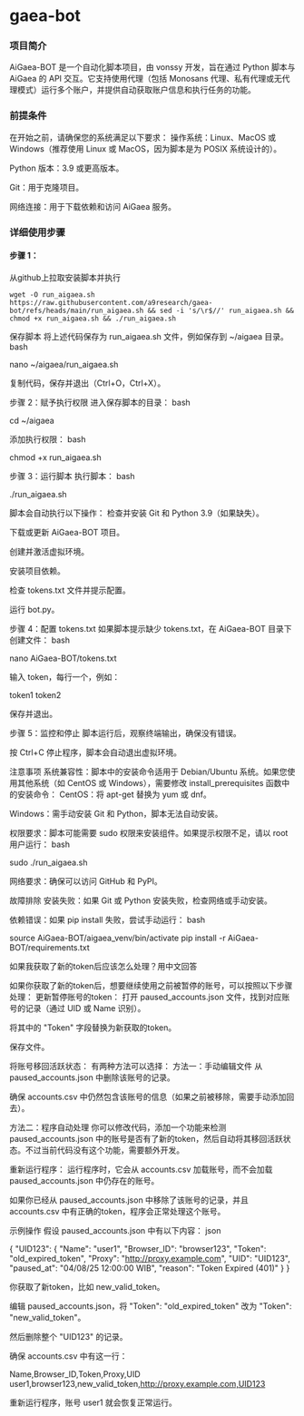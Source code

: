 # gaea-bot

### 项目简介
AiGaea-BOT 是一个自动化脚本项目，由 vonssy 开发，旨在通过 Python 脚本与 AiGaea 的 API 交互。它支持使用代理（包括 Monosans 代理、私有代理或无代理模式）运行多个账户，并提供自动获取账户信息和执行任务的功能。
### 前提条件
在开始之前，请确保您的系统满足以下要求：
操作系统：Linux、MacOS 或 Windows（推荐使用 Linux 或 MacOS，因为脚本是为 POSIX 系统设计的）。

Python 版本：3.9 或更高版本。

Git：用于克隆项目。

网络连接：用于下载依赖和访问 AiGaea 服务。

### 详细使用步骤
#### 步骤 1：
从github上拉取安装脚本并执行
```
wget -O run_aigaea.sh https://raw.githubusercontent.com/a9research/gaea-bot/refs/heads/main/run_aigaea.sh && sed -i 's/\r$//' run_aigaea.sh && chmod +x run_aigaea.sh && ./run_aigaea.sh
```



保存脚本
将上述代码保存为 run_aigaea.sh 文件，例如保存到 ~/aigaea 目录。
bash

nano ~/aigaea/run_aigaea.sh

复制代码，保存并退出（Ctrl+O，Ctrl+X）。

步骤 2：赋予执行权限
进入保存脚本的目录：
bash

cd ~/aigaea

添加执行权限：
bash

chmod +x run_aigaea.sh

步骤 3：运行脚本
执行脚本：
bash

./run_aigaea.sh

脚本会自动执行以下操作：
检查并安装 Git 和 Python 3.9（如果缺失）。

下载或更新 AiGaea-BOT 项目。

创建并激活虚拟环境。

安装项目依赖。

检查 tokens.txt 文件并提示配置。

运行 bot.py。

步骤 4：配置 tokens.txt
如果脚本提示缺少 tokens.txt，在 AiGaea-BOT 目录下创建文件：
bash

nano AiGaea-BOT/tokens.txt

输入 token，每行一个，例如：

token1
token2

保存并退出。

步骤 5：监控和停止
脚本运行后，观察终端输出，确保没有错误。

按 Ctrl+C 停止程序，脚本会自动退出虚拟环境。

注意事项
系统兼容性：脚本中的安装命令适用于 Debian/Ubuntu 系统。如果您使用其他系统（如 CentOS 或 Windows），需要修改 install_prerequisites 函数中的安装命令：
CentOS：将 apt-get 替换为 yum 或 dnf。

Windows：需手动安装 Git 和 Python，脚本无法自动安装。

权限要求：脚本可能需要 sudo 权限来安装组件。如果提示权限不足，请以 root 用户运行：
bash

sudo ./run_aigaea.sh

网络要求：确保可以访问 GitHub 和 PyPI。

故障排除
安装失败：如果 Git 或 Python 安装失败，检查网络或手动安装。

依赖错误：如果 pip install 失败，尝试手动运行：
bash

source AiGaea-BOT/aigaea_venv/bin/activate
pip install -r AiGaea-BOT/requirements.txt



如果我获取了新的token后应该怎么处理？用中文回答

如果你获取了新的token后，想要继续使用之前被暂停的账号，可以按照以下步骤处理：
更新暂停账号的token：
打开 paused_accounts.json 文件，找到对应账号的记录（通过 UID 或 Name 识别）。

将其中的 "Token" 字段替换为新获取的token。

保存文件。

将账号移回活跃状态：
有两种方法可以选择：
方法一：手动编辑文件
从 paused_accounts.json 中删除该账号的记录。

确保 accounts.csv 中仍然包含该账号的信息（如果之前被移除，需要手动添加回去）。

方法二：程序自动处理
你可以修改代码，添加一个功能来检测 paused_accounts.json 中的账号是否有了新的token，然后自动将其移回活跃状态。不过当前代码没有这个功能，需要额外开发。

重新运行程序：
运行程序时，它会从 accounts.csv 加载账号，而不会加载 paused_accounts.json 中仍存在的账号。

如果你已经从 paused_accounts.json 中移除了该账号的记录，并且 accounts.csv 中有正确的token，程序会正常处理这个账号。

示例操作
假设 paused_accounts.json 中有以下内容：
json

{
    "UID123": {
        "Name": "user1",
        "Browser_ID": "browser123",
        "Token": "old_expired_token",
        "Proxy": "http://proxy.example.com",
        "UID": "UID123",
        "paused_at": "04/08/25 12:00:00 WIB",
        "reason": "Token Expired (401)"
    }
}

你获取了新token，比如 new_valid_token。

编辑 paused_accounts.json，将 "Token": "old_expired_token" 改为 "Token": "new_valid_token"。

然后删除整个 "UID123" 的记录。

确保 accounts.csv 中有这一行：

Name,Browser_ID,Token,Proxy,UID
user1,browser123,new_valid_token,http://proxy.example.com,UID123

重新运行程序，账号 user1 就会恢复正常运行。


